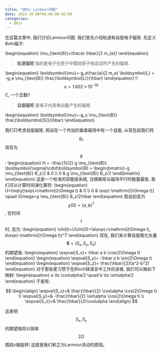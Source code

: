 ```yaml
---
title: "QM1+ Larmour问题"
date: 2024-10-08T08:06:00-05:00
categories:
  - QM1+
---
```

在这篇文章中, 我们讨论Larmour问题.
我们首先介绍轨道和自旋电子磁矩.
先定义Bohr磁子:

\begin{equation}
  \mu_{\text{B}}=\frac{e \hbar}{2 m_{e}}
\end{equation}

> **轨道磁矩** 指的是电子在原子中围绕原子核运动所产生的磁矩.

\begin{equation}
  \boldsymbol{\mu}=-g_e\frac{e}{2 m_e} \boldsymbol{L} = -g_e \mu_{\text{B}} \frac{\boldsymbol{L}}{\hbar}
\end{equation}
!!$$e=1.602 \times 10^{-19}$$ C, 一个正数!!

> **自旋磁矩** 是电子内禀角动量产生的磁矩

\begin{equation}
  \boldsymbol{\mu}=-g_s \mu_{\text{B}} \frac{\boldsymbol{S}}{\hbar}
\end{equation}

我们只考虑自旋磁矩, 假设在一个外加的垂直磁场中有一个自旋, 从现在起我们将 $$g_s$$ 简写为 $$g$$:
\begin{equation}
  H = -\frac{1}{2} g \mu_{\text{B}} \boldsymbol{\sigma}\cdot\boldsymbol{B} = \begin{bmatrix}-g \mu_{\text{B}} B_z/2 & 0 \\\\ 0 & g \mu_{\text{B}} B_z/2
\end{bmatrix}
\end{equation}
这是一个标准的双能级系统, 当偶极矩与磁场平行时能量最低.
我们可以计算时间演化算符:
\begin{equation}
  U=\mqty[\exp(+\mathrm{i}\Omega t) & 0 \\\\ 0 & \exp(-\mathrm{i}\Omega t)] \quad \Omega=g \mu_{\text{B}} B_z/2\hbar
\end{equation}
假设初态为 $$\chi(0)=(a,b)^T$$, 在时间 $$t$$ 时, 态为:
\begin{equation}
  \chi(t)=U\chi(0)=(a\exp(+\mathrm{i}\Omega t), b\exp(-\mathrm{i}\Omega t))^T
\end{equation}
现在, 我们来计算自旋极化矢量 $$\boldsymbol{S}=(S_x, S_y, S_z)$$ 的期望值:
\begin{equation}
   \expval{S_x}= \hbar a b \cos(2\Omega t)
\end{equation}
\begin{equation}
  \expval{S_y}= -\hbar a b \sin(2\Omega t)
\end{equation}
\begin{equation}
  \expval{S_z}= \frac{\hbar}{2}(a^2-b^2)
\end{equation}
对于那些更习惯于在Bloch球语言中工作的读者, 我们可以做如下映射:
\begin{equation}
  a \to \cos\alpha/2 \quad b \to \sin\alpha/2 
\end{equation}
于是有:

$$
\begin{align}
  \expval{S_x}=& \frac{\hbar}{2} \cos\alpha \cos(2\Omega t) \\
  \expval{S_y}=& -\frac{\hbar}{2} \sin\alpha \cos(2\Omega t) \\
  \expval{S_z}=& \frac{\hbar}{2}\cos\alpha
\end{align}
$$

这表明 $$S_x, S_y$$ 的期望值将以频率 $$2\Omega$$ 围绕z轴旋转!
这就是我们称之为Larmour进动的原因。





















